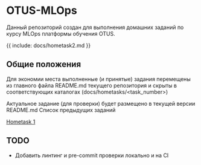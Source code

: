 # OTUS-MLOps

Данный репозиторий создан для выполнения домашних заданий по курсу MLOps платформы обучения OTUS.

{{ include: docs/hometask2.md }}

## Oбщие положения

Для экономии места выполненные (и принятые) задания перемещены из главного файла README.md текущего репозитория и скрыты в соответствующих каталогах (docs/hometasks/<task_number>)

Актуальное задание (для проверки) будет размещено в текущей версии README.md
Список предыдущих заданий

[Hometask 1](docs/hometasks/hometask1.md)

## TODO

- Добавить линтинг и pre-commit проверки локально и на CI
